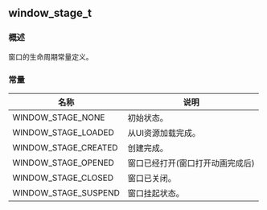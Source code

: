 ## window\_stage\_t
### 概述
窗口的生命周期常量定义。
### 常量
<p id="window_stage_t_consts">

| 名称 | 说明 | 
| -------- | ------- | 
| WINDOW\_STAGE\_NONE | 初始状态。 |
| WINDOW\_STAGE\_LOADED | 从UI资源加载完成。 |
| WINDOW\_STAGE\_CREATED | 创建完成。 |
| WINDOW\_STAGE\_OPENED | 窗口已经打开(窗口打开动画完成后) |
| WINDOW\_STAGE\_CLOSED | 窗口已关闭。 |
| WINDOW\_STAGE\_SUSPEND | 窗口挂起状态。 |
